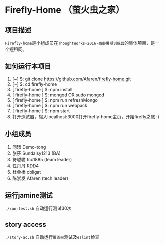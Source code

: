 # Firefly-Home （萤火虫之家）

## 项目描述
`Firefly-home`是小组成员在`ThoughtWorks-2016-西邮暑期训练营`的集体项目，是一个短租网。

## 如何运行本项目
1. [~] $: git clone https://github.com/Afaren/firefly-home.git  
2. [~] $: cd firefly-home  
3. [ firefly-home ] $: npm install  
4. [ firefly-home ] $: mongod OR sudo mongod  
5. [ firefly-home ] $: npm run refreshMongo  
6. [ firefly-home ] $: npm run webpack  
7. [ firefly-home ] $: npm start  
8. 打开浏览器，输入localhost:3000打开firefly-home主页，开始firefly之旅 :)  

## 小组成员
1. 同旸       Demo-tong
2. 张莎       Sundaisy1213 (BA)
3. 符聪聪     fcc1885  (team leader)
4. 任丹丹     RDD4
5. 杜金桥     obligat
6. 陈崇发     Afaren (tech leader)

## 运行jamine测试
`./run-test.sh` 自动运行测试30次

## story access
`./story-ac.sh` 自动运行`覆盖率`测试及`eslint`检查
